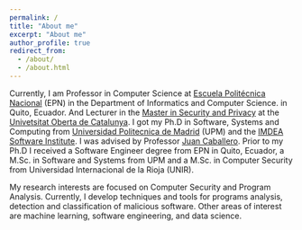 ```yaml
---
permalink: /
title: "About me"
excerpt: "About me"
author_profile: true
redirect_from: 
  - /about/
  - /about.html
---
```


Currently, I am Professor in Computer Science at 
[Escuela Politécnica Nacional](https://fis.epn.edu.ec/) (EPN) in the Department of Informatics and Computer Science. 
 in Quito, Ecuador. 
And Lecturer in the [Master in Security and Privacy](https://estudios.uoc.edu/es/masters-universitarios/ciberseguridad-privacidad/presentacion) at the
 [Univetsitat Oberta de Catalunya](https://www.uoc.edu/portal/es/index.html).
I got my Ph.D in Software, Systems and Computing
from [Universidad Politecnica de Madrid](https://dssc.fi.upm.es/index.php) (UPM) and the [IMDEA Software Institute](https://software.imdea.org/).
I was advised by Professor [Juan Caballero](https://software.imdea.org/people/juan.caballero/).
Prior to my Ph.D I received a Software Engineer 
degree from EPN in Quito, Ecuador,
a M.Sc. in Software and Systems from UPM and a 
M.Sc. in Computer Security from Universidad Internacional de la Rioja (UNIR). 

My research interests are focused on Computer Security and Program Analysis.
Currently, I develop techniques and tools for programs analysis, detection and classification of
malicious software. Other areas of interest are machine learning, software engineering,
and data science.
